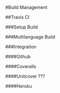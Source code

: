#Build Management

##Travis CI

###Setup Build

###Multilanguage Build

###Integration

####Github

####Coveralls

####Unitcover ???

####Heroku